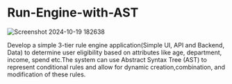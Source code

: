 # Run-Engine-with-AST

![Screenshot 2024-10-19 182638](https://github.com/user-attachments/assets/539bfdae-7355-4842-8c09-0d391b33f35e)

Develop a simple 3-tier rule engine application(Simple UI, API and Backend, Data) to determine user eligibility based on attributes like age, department, income, spend etc.The system can use Abstract Syntax Tree (AST) to represent conditional rules and allow for dynamic creation,combination, and modification of these rules.

